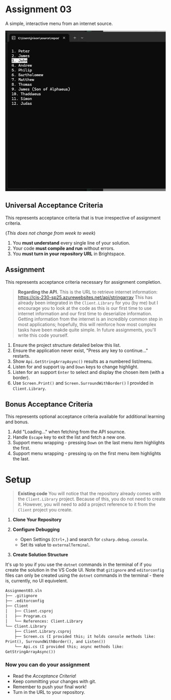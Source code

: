 # Assignment 03

A simple, interactive menu from an internet source.

![](Screenshot.gif)

## Universal Acceptance Criteria  

This represents acceptance criteria that is true irrespective of assignment criteria.

(_This does not change from week to week_)

1. You **must understand** every single line of your solution.
2. Your code **must compile and run** without errors.
3. You **must turn in your repository URL** in Brightspace.

## Assignment 

This represents acceptance criteria necessary for assignment completion.

> **Regarding the API.** This is the URL to retrieve internet information: https://cis-230-sp25.azurewebsites.net/api/stringarray This has already been integrated in the `Client.Library` for you (by me) but I encourage you to look at the code as this is our first time to use internet information and our first time to deserialize information. Getting information from the internet is an incredibly common step in most applications; hopefully, this will reinforce how most complex tasks have been makde quite simple. In future assignments, you'll write this code yourself.

1. Ensure the project structure detailed below this list. 
2. Ensure the application never exist, "Press any key to continue..." restarts.
3. Show `Api.GetStringArrayAsync()` results as a numbered list/menu.
4. Listen for and support `Up` and `Down` keys to change highlight.
5. Listen for an support `Enter` to select and display the chosen item (with a border).
6. Use `Screen.Print()` and `Screen.SurroundWithBorder()` I provided in `Client.Library`.

## Bonus Acceptance Criteria  

This represents optional acceptance criteria available for additional learning and bonus.

1. Add "Loading..." when fetching from the API sournce. 
2. Handle `Escape` key to exit the list and fetch a new one. 
3. Support menu wrapping - pressing `Down` on the last menu item highlights the first.
4. Support menu wrapping - pressing `Up` on the first menu item highlights the last.

# Setup

> **Existing code** You will notice that the repository already comes with the `Client.Library` project. Because of this, you do not need to create it. However, you will need to add a project reference to it from the `Client` project you create.

1. **Clone Your Repository**
1. **Configure Debugging**

   - Open Settings (`Ctrl+,`) and search for `csharp.debug.console`.
   - Set its value to `externalTerminal`.

1. **Create Solution Structure**

It's up to you if you use the `dotnet` commands in the terminal of if you create the solution in the VS Code UI. Note that `gitignore` and `editorconfig` files can only be created using the `dotnet` commands in the terminal - there is, currently, no UI equivelent. 

```text
Assignment03.sln
├── .gitignore
├── .editorconfig
├── Client
│   ├── Client.csproj
│   ├── Program.cs 
│   └── References: Client.Library
└── Client.Library
    ├── Client.Library.csproj
    ├── Screen.cs (I provided this; it holds console methods like: Print(), SurroundWithBorder(), and Listen())
    └── Api.cs (I provided this; async methods like: GetStringArrayAsync())
```

### Now you can do your assignment

 * Read the *Acceptance Criteria*!
 * Keep committing your changes with git.
 * Remember to push your final work!
 * Turn in the URL to your repository.
